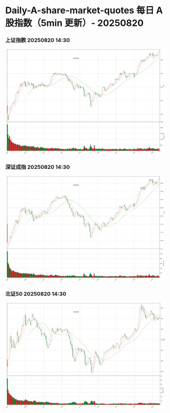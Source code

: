 
# Daily-A-share-market-quotes 每日 A 股指数（5min 更新）- 20250820

### 上证指数 20250820 14:30
![](./fig/2025/8/20250820-sh000001.png)

### 深证成指 20250820 14:30
![](./fig/2025/8/20250820-sz399001.png)

### 北证50 20250820 14:30
![](./fig/2025/8/20250820-bj899050.png)
